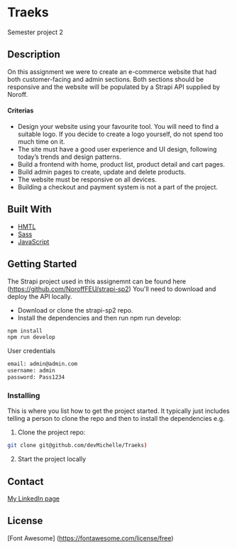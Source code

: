 # Traeks
Semester project 2


## Description

On this assignment we were to create an e-commerce website that had both customer-facing and admin sections. 
Both sections should be responsive and the website will be populated by a Strapi API supplied by Noroff.

#### Criterias
- Design your website using your favourite tool. You will need to find a suitable logo. If you decide to create a logo yourself, do not spend too much time on it.
- The site must have a good user experience and UI design, following today’s trends and design patterns.
- Build a frontend with home, product list, product detail and cart pages.
- Build admin pages to create, update and delete products.
- The website must be responsive on all devices.
- Building a checkout and payment system is not a part of the project.


## Built With

- [HMTL](https://html.com)
- [Sass](https://sass-lang.com)
- [JavaScript](https://javascript.com/)


## Getting Started

The Strapi project used in this assignemnt can be found here (https://github.com/NoroffFEU/strapi-sp2)
You'll need to download and deploy the API locally. 

- Download or clone the strapi-sp2 repo.
- Install the dependencies and then run npm run develop:
```bash
npm install
npm run develop
```

User credentials
```bash
email: admin@admin.com
username: admin
password: Pass1234
```

### Installing

This is where you list how to get the project started. It typically just includes telling a person to clone the repo and then to install the dependencies e.g.

1. Clone the project repo:

```bash
git clone git@github.com/devMichelle/Traeks)
```

2. Start the project locally


## Contact

[My LinkedIn page](https://www.linkedin.com/in/michelle-kristine-narverud-11052715b/)

## License

[Font Awesome] (https://fontawesome.com/license/free)

